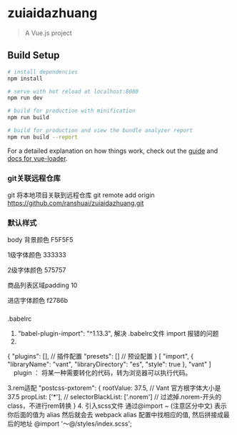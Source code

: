 # zuiaidazhuang

> A Vue.js project

## Build Setup

``` bash
# install dependencies
npm install

# serve with hot reload at localhost:8080
npm run dev

# build for production with minification
npm run build

# build for production and view the bundle analyzer report
npm run build --report
```

For a detailed explanation on how things work, check out the [guide](http://vuejs-templates.github.io/webpack/) and [docs for vue-loader](http://vuejs.github.io/vue-loader).
### git关联远程仓库
git 将本地项目关联到远程仓库
git remote add origin https://github.com/ranshuai/zuiaidazhuang.git

### 默认样式
 body 背景颜色 F5F5F5

1级字体颜色 333333

2级字体颜色 575757

商品列表区域padding 10

进店字体颜色 f2786b

### 
.babelrc
1. "babel-plugin-import": "^1.13.3", 解决 .babelrc文件 import 报错的问题
2. 
{
    "plugins": [],  // 插件配置
    "presets": []   // 预设配置
}
  [
        "import",
        {
        "libraryName": "vant",
        "libraryDirectory": "es",
        "style": true
        },
        "vant"
  ]
　plugin ： 将某一种需要转化的代码，转为浏览器可以执行代码。

3.rem适配
 "postcss-pxtorem": {
            rootValue: 37.5,
            // Vant 官方根字体大小是 37.5
            propList: ['*'],
            // selectorBlackList: ['.norem']
            // 过滤掉.norem-开头的class，不进行rem转换
        }
4.  引入scss文件 通过@import ~ (注意区分中文) 表示你后面的值为 alias 然后就会去 webpack alias 配置中找相应的值, 然后拼接成最后的地址
    @import '～@/styles/index.scss';